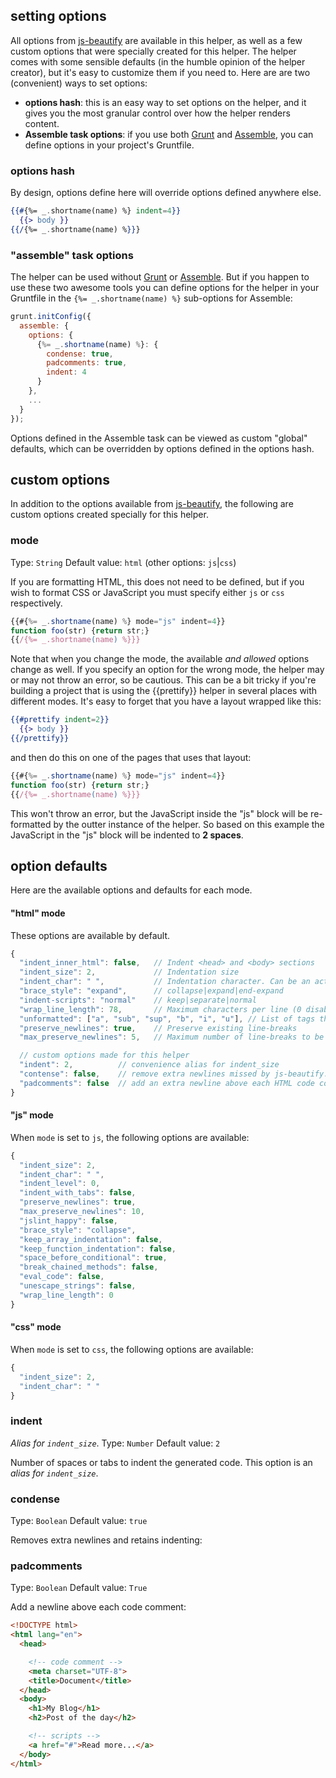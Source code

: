 ## setting options

All options from [js-beautify](https://github.com/einars/js-beautify) are available in this helper, as well as a few custom options that were specially created for this helper. The helper comes with some sensible defaults (in the humble opinion of the helper creator), but it's easy to customize them if you need to. Here are are two (convenient) ways to set options:

* **options hash**: this is an easy way to set options on the helper, and it gives you the most granular control over how the helper renders content.
* **Assemble task options**: if you use both [Grunt](http://gruntjs.com/) and [Assemble](http://assemble.io), you can define options in your project's Gruntfile.


### options hash
By design, options define here will override options defined anywhere else.

```handlebars
{{#{%= _.shortname(name) %} indent=4}}
  {{> body }}
{{/{%= _.shortname(name) %}}}
```


### "assemble" task options
The helper can be used without [Grunt](http://gruntjs.com/) or [Assemble](http://assemble.io). But if you happen to use these two awesome tools you can define options for the helper in your Gruntfile in the `{%= _.shortname(name) %}` sub-options for Assemble:

```javascript
grunt.initConfig({
  assemble: {
    options: {
      {%= _.shortname(name) %}: {
        condense: true,
        padcomments: true,
        indent: 4
      }
    },
    ...
  }
});
```

Options defined in the Assemble task can be viewed as custom "global" defaults, which can be overridden by options defined in the options hash.


## custom options

In addition to the options available from [js-beautify](https://github.com/einars/js-beautify), the following are custom options created specially for this helper.

### mode
Type: `String`
Default value: `html` (other options: `js`|`css`)

If you are formatting HTML, this does not need to be defined, but if you wish to format CSS or JavaScript you must specify either `js` or `css` respectively.

```js
{{#{%= _.shortname(name) %} mode="js" indent=4}}
function foo(str) {return str;}
{{/{%= _.shortname(name) %}}}
```

Note that when you change the mode, the available _and allowed_ options change as well. If you specify an option for the wrong mode, the helper may or may not throw an error, so be cautious. This can be a bit tricky if you're building a project that is using the {{prettify}} helper in several places with different modes. It's easy to forget that you have a layout wrapped like this:

```handlebars
{{#prettify indent=2}}
  {{> body }}
{{/prettify}}
```
and then do this on one of the pages that uses that layout:

```js
{{#{%= _.shortname(name) %} mode="js" indent=4}}
function foo(str) {return str;}
{{/{%= _.shortname(name) %}}}
```

This won't throw an error, but the JavaScript inside the "js" block will be re-formatted by the outter instance of the helper. So based on this example the JavaScript in the "js" block will be indented to **2 spaces**.


## option defaults

Here are the available options and defaults for each mode.

#### "html" mode

These options are available by default.

```js
{
  "indent_inner_html": false,   // Indent <head> and <body> sections
  "indent_size": 2,             // Indentation size
  "indent_char": " ",           // Indentation character. Can be an actual tab or space
  "brace_style": "expand",      // collapse|expand|end-expand
  "indent-scripts": "normal"    // keep|separate|normal
  "wrap_line_length": 78,       // Maximum characters per line (0 disables this)
  "unformatted": ["a", "sub", "sup", "b", "i", "u"], // List of tags that should not be reformatted (inline elements included by default)
  "preserve_newlines": true,    // Preserve existing line-breaks
  "max_preserve_newlines": 5,   // Maximum number of line-breaks to be preserved in one chunk

  // custom options made for this helper
  "indent": 2,          // convenience alias for indent_size
  "contense": false,    // remove extra newlines missed by js-beautify.
  "padcomments": false  // add an extra newline above each HTML code comment
}
```

#### "js" mode

When `mode` is set to `js`, the following options are available:

```js
{
  "indent_size": 2,
  "indent_char": " ",
  "indent_level": 0,
  "indent_with_tabs": false,
  "preserve_newlines": true,
  "max_preserve_newlines": 10,
  "jslint_happy": false,
  "brace_style": "collapse",
  "keep_array_indentation": false,
  "keep_function_indentation": false,
  "space_before_conditional": true,
  "break_chained_methods": false,
  "eval_code": false,
  "unescape_strings": false,
  "wrap_line_length": 0
}
```

#### "css" mode

When `mode` is set to `css`, the following options are available:

```js
{
  "indent_size": 2,
  "indent_char": " "
}
```


### indent
_Alias for `indent_size`_.
Type: `Number`
Default value: `2`

Number of spaces or tabs to indent the generated code. This option is an _alias for `indent_size`_.

### condense
Type: `Boolean`
Default value: `true`

Removes extra newlines and retains indenting:

### padcomments
Type: `Boolean`
Default value: `True`

Add a newline above each code comment:

```html
<!DOCTYPE html>
<html lang="en">
  <head>

    <!-- code comment -->
    <meta charset="UTF-8">
    <title>Document</title>
  </head>
  <body>
    <h1>My Blog</h1>
    <h2>Post of the day</h2>

    <!-- scripts -->
    <a href="#">Read more...</a>
  </body>
</html>
```



